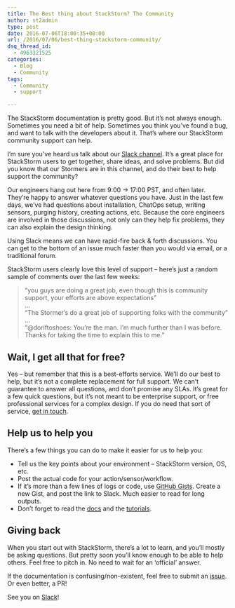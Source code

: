 ```yaml
---
title: The Best thing about StackStorm? The Community
author: st2admin
type: post
date: 2016-07-06T18:00:35+00:00
url: /2016/07/06/best-thing-stackstorm-community/
dsq_thread_id:
  - 4963321525
categories:
  - Blog
  - Community
tags:
  - Community
  - support

---
```

The StackStorm documentation is pretty good. But it’s not always enough. Sometimes you need a bit of help. Sometimes you think you’ve found a bug, and want to talk with the developers about it. That’s where our StackStorm community support can help.

I’m sure you’ve heard us talk about our [Slack channel][1]. It’s a great place for StackStorm users to get together, share ideas, and solve problems. But did you know that our Stormers are in this channel, and do their best to help support the community?

Our engineers hang out here from 9:00 -> 17:00 PST, and often later. They’re happy to answer whatever questions you have. Just in the last few days, we’ve had questions about installation, ChatOps setup, writing sensors, purging history, creating actions, etc. Because the core engineers are involved in those discussions, not only can they help fix problems, they can also explain the design thinking.

<!--more-->

Using Slack means we can have rapid-fire back & forth discussions. You can get to the bottom of an issue much faster than you would via email, or a traditional forum.

StackStorm users clearly love this level of support &#8211; here’s just a random sample of comments over the last few weeks:

> &#8220;you guys are doing a great job, even though this is community support, your efforts are above expectations&#8221;  
> &#8230;  
> “The Stormer&#8217;s do a great job of supporting folks with the community”  
> &#8230;  
> “@doriftoshoes: You’re the man. I’m much further than I was before. Thanks for taking the time to explain this to me.” 

## Wait, I get all that for free?

Yes &#8211; but remember that this is a best-efforts service. We’ll do our best to help, but it’s not a complete replacement for full support. We can&#8217;t guarantee to answer all questions, and don&#8217;t promise any SLAs. It&#8217;s great for a few quick questions, but it&#8217;s not meant to be enterprise support, or free professional services for a complex design. If you do need that sort of service, [get in touch][2].

## Help us to help you

There’s a few things you can do to make it easier for us to help you:

  * Tell us the key points about your environment &#8211; StackStorm version, OS, etc.
  * Post the actual code for your action/sensor/workflow.
  * If it’s more than a few lines of logs or code, use [GitHub Gists][3]. Create a new Gist, and post the link to Slack. Much easier to read for long outputs.
  * Don&#8217;t forget to read the [docs][4] and the [tutorials][5].

## Giving back

When you start out with StackStorm, there’s a lot to learn, and you’ll mostly be asking questions. But pretty soon you’ll know enough to be able to help others. Feel free to pitch in. No need to wait for an ‘official’ answer.

If the documentation is confusing/non-existent, feel free to submit an [issue][6]. Or even better, a PR!

See you on [Slack][7]!

 [1]: http://stackstorm.com/community-signup
 [2]: mailto:support@stackstorm.com
 [3]: https://gist.github.com
 [4]: http://docs.stackstorm.com
 [5]: https://stackstorm.com/tag/tutorial/
 [6]: https://github.com/StackStorm/st2docs/issues
 [7]: https://stackstorm.com/community-signup
